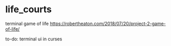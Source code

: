 # life_courts
terminal game of life
https://robertheaton.com/2018/07/20/project-2-game-of-life/

to-do:
terminal ui in curses

